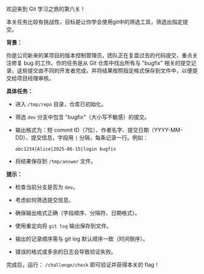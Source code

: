 欢迎来到 Git 学习之旅的第六关！

本关任务比较有挑战性，目标是让你学会使用git中的筛选工具，筛选出指定提交。

**背景：**

你是公司新来的某项目的版本控制管理员，团队正在复盘过去的代码提交，重点关注修复 bug 的工作。你的任务是从 Git 仓库中找出所有与 "bugfix" 相关的提交记录，这些提交由不同的开发者完成，并将结果按照指定格式保存到文件中，以便提交给项目经理审核。

**具体任务：**

- 进入 `/tmp/repo` 目录，仓库已初始化。

- 筛选 `dev` 分支中包含 "bugfix"（大小写不敏感）的提交。

- 输出格式为：短 commit ID（7位）、作者名字、提交日期（YYYY-MM-DD）、提交信息，字段用 `|` 分隔，每条记录一行。例如：

  ```
  abc1234|Alice|2025-06-15|login bugfix
  ```

- 将结果保存到 `/tmp/answer` 文件。

**提示：**

- 检查当前分支是否为 `dev`。

- 考虑如何筛选提交信息。

- 确保输出格式正确（字段顺序、分隔符、日期格式）。

- 使用重定向将 `git log` 输出保存到文件。

- 输出的记录顺序需与 git log 默认顺序一致（时间倒序）。

- 错误的格式或多余的日志会导致验证失败。

完成后，运行： `/challenge/check` 即可验证并获得本关的 flag！